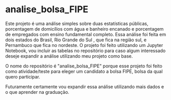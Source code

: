 # analise_bolsa_FIPE

Este projeto é uma análise simples sobre duas estatísticas públicas, porcentagem de domicílios com água e banheiro encanado e porcentagem de empregados com ensino fundamental completo. Essa análise foi feita em dois estados do Brasil, Rio Grande do Sul , que fica na região sul, e Pernambuco que fica no nordeste. O projeto foi feito utilizando um Jupyter Notebook, vou incluir as tabelas no repositório para caso algum interessado deseje expandir a análise utilizando meu projeto como base.

O nome do repositório é "analise_bolsa_FIPE" porque esse projeto foi feito como atividade/teste para eleger um candidato a bolsa FIPE, bolsa da qual quero participar. 

Futuramente certamente vou expandir essa análise utilizando mais dados e o que aprender na graduação.
